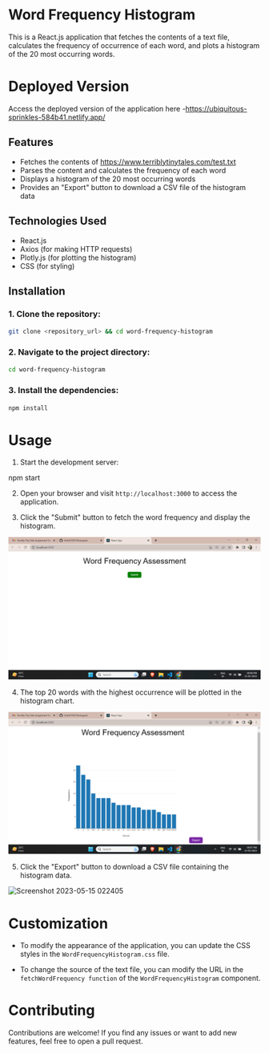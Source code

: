 # Word Frequency Histogram

This is a React.js application that fetches the contents of a text file, calculates the frequency of occurrence of each word, and plots a histogram of the 20 most occurring words.

# Deployed Version

Access the deployed version of the application here -https://ubiquitous-sprinkles-584b41.netlify.app/

## Features

- Fetches the contents of https://www.terriblytinytales.com/test.txt
- Parses the content and calculates the frequency of each word
- Displays a histogram of the 20 most occurring words
- Provides an "Export" button to download a CSV file of the histogram data

## Technologies Used

- React.js
- Axios (for making HTTP requests)
- Plotly.js (for plotting the histogram)
- CSS (for styling)

## Installation

### 1. Clone the repository:

```bash
git clone <repository_url> && cd word-frequency-histogram
```

### 2. Navigate to the project directory:

```bash
cd word-frequency-histogram
```

### 3. Install the dependencies:

```bash
npm install
```

# Usage

1. Start the development server:

npm start

2. Open your browser and visit `http://localhost:3000` to access the application.

3. Click the "Submit" button to fetch the word frequency and display the histogram.

![Screenshot 2023-05-15 022134](https://github.com/AnkitS7007/Histogram/blob/master/public/Screenshot%20(130).png)

4. The top 20 words with the highest occurrence will be plotted in the histogram chart.

![Screenshot 2023-05-15 022151](https://github.com/AnkitS7007/Histogram/blob/master/public/Screenshot%20(129).png)

5. Click the "Export" button to download a CSV file containing the histogram data.

![Screenshot 2023-05-15 022405](https://github.com/sudh-202/word-frequency-app/assets/87563365/cb570927-504a-45f5-8cd9-0a57dab63b3c)



# Customization

- To modify the appearance of the application, you can update the CSS styles in the `WordFrequencyHistogram.css` file.

- To change the source of the text file, you can modify the URL in the `fetchWordFrequency function` of the `WordFrequencyHistogram` component.

# Contributing

Contributions are welcome! If you find any issues or want to add new features, feel free to open a pull request.
